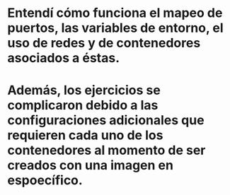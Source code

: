 # Entendí cómo funciona el mapeo de puertos, las variables de entorno, el uso de redes y de contenedores asociados a éstas.
# Además, los ejercicios se complicaron debido a las configuraciones adicionales que requieren cada uno de los contenedores al momento de ser creados con una imagen en espoecífico.

